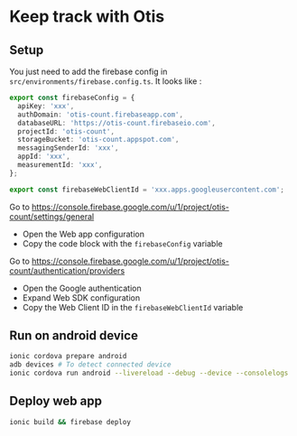 # Keep track with Otis

## Setup

You just need to add the firebase config in `src/environments/firebase.config.ts`. It looks like :

```ts
export const firebaseConfig = {
  apiKey: 'xxx',
  authDomain: 'otis-count.firebaseapp.com',
  databaseURL: 'https://otis-count.firebaseio.com',
  projectId: 'otis-count',
  storageBucket: 'otis-count.appspot.com',
  messagingSenderId: 'xxx',
  appId: 'xxx',
  measurementId: 'xxx',
};

export const firebaseWebClientId = 'xxx.apps.googleusercontent.com';
```

Go to <https://console.firebase.google.com/u/1/project/otis-count/settings/general>

- Open the Web app configuration
- Copy the code block with the `firebaseConfig` variable

Go to <https://console.firebase.google.com/u/1/project/otis-count/authentication/providers>

- Open the Google authentication
- Expand Web SDK configuration
- Copy the Web Client ID in the `firebaseWebClientId` variable

## Run on android device

```bash
ionic cordova prepare android
adb devices # To detect connected device
ionic cordova run android --livereload --debug --device --consolelogs
```

## Deploy web app

```bash
ionic build && firebase deploy
```
